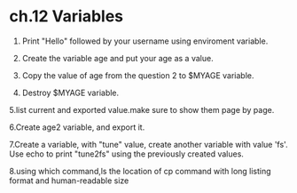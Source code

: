#  ch.12 Variables
1. Print "Hello" followed by your username using enviroment variable.

2. Create the variable age and put your age as a value.

3. Copy the value of age from the question 2 to $MYAGE variable.

4. Destroy $MYAGE variable.

5.list current and exported value.make sure to show them page by page.

6.Create age2 variable, and export it.

7.Create a variable, with "tune" value, create another variable with value 'fs'. Use echo to print "tune2fs" using the previously created values.

8.using which command,ls the location of cp command with long listing format and human-readable size
